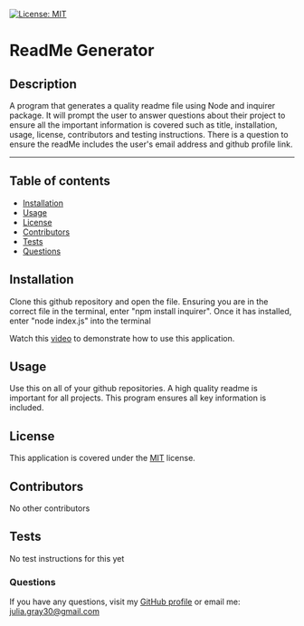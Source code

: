 
[![License: MIT](https://img.shields.io/badge/License-MIT-yellow.svg)](https://opensource.org/licenses/MIT)

# ReadMe Generator 

## Description
A program that generates a quality readme file using Node and inquirer package. It will prompt the user to answer questions about their project to ensure all the important information is covered such as title, installation, usage, license, contributors and testing instructions. There is a question to ensure the readMe includes the user's email address and github profile link. 

- - - - 


## Table of contents 

* [Installation](#installation)
* [Usage](#usage)
* [License](#license)
* [Contributors](#contributors)
* [Tests](#tests)
* [Questions](#questions)

<a name="installation"></a>
## Installation 
Clone this github repository and open the file. Ensuring you are in the correct file in the terminal, enter "npm install inquirer". Once it has installed, enter "node index.js" into the terminal


Watch this [video](https://youtu.be/xIgeqzaKdks) to demonstrate how to use this application.

<a name="usage"></a>
## Usage 
Use this on all of your github repositories. A high quality readme is important for all projects. This program ensures all key information is included.


<a name="license"></a>
## License 

This application is covered under the [MIT](https://opensource.org/licenses/MIT) license.  


<a name="contributors"></a>
## Contributors 
No other contributors

<a name="tests"></a>
## Tests 
No test instructions for this yet

<a name="questions"></a>
### Questions

If you have any questions, visit my [GitHub profile](https://www.github.com/jgray33) or email me: julia.gray30@gmail.com 


